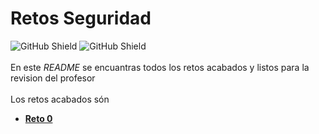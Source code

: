 # Retos Seguridad

![GitHub Shield](https://img.shields.io/badge/Hecho%20con-%E2%99%A5-red)
![GitHub Shield](https://img.shields.io/badge/Y%20con-VSC%20LiveShare-blueviolet)
\
\
En este *README* se encuantras todos los retos acabados y listos para la revision del profesor\
\
Los retos acabados són
- [**Reto 0**](https://github.com/Work0S/RetosSeguridad/tree/master/Reto_0)